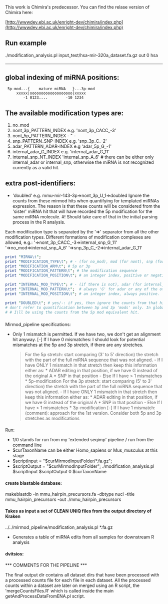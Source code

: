 ###
This work is Chimira's predecessor.
You can find the relase version of Chimira here:

[http://wwwdev.ebi.ac.uk/enright-dev/chimira/index.php](http://wwwdev.ebi.ac.uk/enright-dev/chimira/index.php)

## Run example ##
./modification_analysis.pl input_test/hsa-mir-320a_dataset.fa.gz out 0 hsa
####
--------------------

## global indexing of miRNA positions:
     5p-mod...{    mature miRNA   }...3p-mod
         xxxxx|ooooooooooooooooooo|xxxxx     	 
            -1 0123....        -10 1234

## The available modification types are:
1. no_mod
2. nont_3p_PATTERN_INDEX     e.g. 'nont_3p_CACC_-3'
3. nont_5p_PATTERN_INDEX                - " - 
4. snp_PATTERN_SNP-INDEX     e.g. 'snp_3p_C_-2' 
5. adar_PATTERN_ADAR-INDEX   e.g  'adar_5p_G_-1'
6. internal_adar_G_INDEX     e.g. 'internal_adar_G_11'
7. internal_snp_NT_INDEX          'internal_snp_A_6'  # there can be either only internal_adar or internal_snp, otherwise the miRNA is not recognized currently as a valid hit. 

## extra post-identifiers:
- 'doubled'		e.g. mmu-mir-143-3p=>nont_3p_U_1=>doubled
Ignore the counts from these mirmod hits when quantifying for templated miRNAs expression.
The reason is that these counts will be considered from the 'sister' miRNA hit that will have recorded the 5p modification
for the same miRNA molecule.
#! Should take care of that in the initial parsing process in the R analysis.


Each modification type is separated by the '=>' separator from all the other modification types.
Different formations of modification complexes are allowed, e.g.:
'=>nont_3p_CACC_-3=>internal_snp_G_11'
'=>no_mod=>internal_snp_A_6'
'=>snp_3p_C_-2=>internal_adar_G_11'




```perl
print "MIRNA\t";
print "MODIFICATION_TYPE\t"; # - (for no_mod), mod (for nont), snp (for snp) or adar (for adar)
print "MODIFICATION_ARM\t"; # 5p or 3p
print "MODIFICATION_PATTERN\t"; # the modification sequence
print "MODIFICATION_POSITION\t"; # an integer index, positive or negative

print "INTERNAL_MOD_TYPE\t"; # - (if there is not), adar (for internal_adar) or snp (for internal_snp)
print "INTERNAL_MOD_PATTERN\t";  # always 'G' for adar or any of the other 3 nts for SNPs. 
print "INTERNAL_MOD_POSITION\t"; # an integer index, always positive.

print "DOUBLED\t"; # yes/-: if yes, then ignore the counts from that hit in all cases that
# don't refer to quantification between 5p and 3p 'mods' only. In global quantification events,
# # I\ll be using the counts from the 5p mod equivalent hit.
```


###
Mirmod_pipeline specifications:
 - Only 1 mismatch is permitted. If we have two, we don't get an alignment hit anyway.
 [-] If I have 0 mismatches:
 	I should look for potential mismatches at the 5p and 3p stretch, if there are any stretches.
 	> For the 5p stretch:
 		start comparing (3' to 5' direction) the stretch with the part of the full miRNA sequence
 		that was not aligned. 
 		- If I have ONLY 1 mismatch in that stretch then keep this information either as:
 			* ADAR editing in that position, if we have G instead of the original A
 			* SNP in that position
 		- Else If I have > 1 mismatches
 			* 5p-modification
	> For the 3p stretch:
		start comparing (5' to 3' direction) the stretch with the part of the full miRNA sequence
		that was not aligned.
		- If I have ONLY 1 mismatch in that stretch then keep this information either as:
                       * ADAR editing in that position, if we have G instead of the original A
                       * SNP in that position
		- Else If I have > 1 mismatches
                       * 3p-modification
 [-] If I have 1 mismatch:
 	(comment): approach for the 1st version.
 	> Consider both 5p and 3p stretches as modifications 



####
Run: 
 - 1/0 stands for run from my 'extended seqimp' pipeline / run from the command line
 - $curTaxonName can be either Homo_sapiens or Mus_musculus at this stage 
 - $scriptInput = "$curMirmodInputFolder/*.fa.gz";
 - $scriptOutput = "$curMirmodInputFolder";
./modification_analysis.pl $scriptInput $scriptOutput 0 $curTaxonName

#### create blastable database:
makeblastdb -in mmu_hairpin_precursors.fa -dbtype nucl -title mmu_hairpin_precursors -out ./mmu_hairpin_precursors

#### Takes as input a set of CLEAN UNIQ files from the output directory of Kraken
../../mirmod_pipeline/modification_analysis.pl *.fa.gz

- Generates a table of miRNA edits from all samples for downstream R analysis

#### dvitsios:
*** COMMENTS FOR THE PIPELINE ***

The final output dir contains all dataset dirs that have been processed 
with a processed counts file for each file in each dataset.
All the processed counts within a dataset are later on merged
using an R script, the 'mergeCountsFiles.R' which is called inside
the main getAndProcessDataFromENA.pl script.


